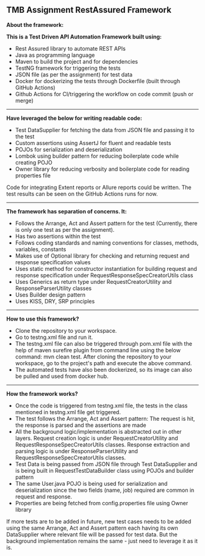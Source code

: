 **TMB Assignment RestAssured Framework**
-----

**About the framework:**

**This is a Test Driven API Automation Framework built using:**
- Rest Assured library to automate REST APIs
- Java as programming language
- Maven to build the project and for dependencies
- TestNG framework for triggering the tests
- JSON file (as per the assignment) for test data
- Docker for dockerizing the tests through Dockerfile (built through GitHub Actions)
- Github Actions for CI/triggering the workflow on code commit (push or merge)

-----

**Have leveraged the below for writing readable code:**
- Test DataSupplier for fetching the data from JSON file and passing it to the test
- Custom assertions using AssertJ for fluent and readable tests
- POJOs for serialization and deserialization
- Lombok using builder pattern for reducing boilerplate code while creating POJO
- Owner library for reducing verbosity and boilerplate code for reading properties file

Code for integrating Extent reports or Allure reports could be written. The test results can be seen on the GitHub Actions runs for now.

---

**The framework has separation of concerns. It:**
- Follows the Arrange, Act and Assert pattern for the test (Currently, there is only one test as per the assignment).
- Has two assertions within the test
- Follows coding standards and naming conventions for classes, methods, variables, constants
- Makes use of Optional library for checking and returning request and response specification values
- Uses static method for constructor instantiation for building request and response specification under RequestResponseSpecCreatorUtils class
- Uses Generics as return type under RequestCreatorUtility and ResponseParserUtility classes
- Uses Builder design pattern
- Uses KISS, DRY, SRP principles

_________________________________

**How to use this framework?**

- Clone the repository to your workspace.
- Go to testng.xml file and run it.
- The testng.xml file can also be triggered through pom.xml file with the help of maven surefire plugin from command line using the below command:
mvn clean test.
After cloning the repository to your workspace, go to the project's path and execute the above command.
- The automated tests have also been dockerized, so its image can also be pulled and used from docker hub.

_________________________________

**How the framework works?**

- Once the code is triggered from testng.xml file, the tests in the class mentioned in testng.xml file get triggered.
- The test follows the Arrange, Act and Assert pattern: The request is hit, the response is parsed and the assertions are made
- All the background logic/implementation is abstracted out in other layers. Request creation logic is under RequestCreatorUtility and RequestResponseSpecCreatorUtils classes. Response extraction and parsing logic is under ResponseParserUtility and RequestResponseSpecCreatorUtils classes.
- Test Data is being passed from JSON file through Test DataSupplier and is being built in RequestTestDataBuilder class using POJOs and builder pattern
- The same User.java POJO is being used for serialization and deserialization since the two fields (name, job) required are common in request and response.
- Properties are being fetched from config.properties file using Owner library

If more tests are to be added in future, new test cases needs to be added using the same Arrange, Act and Assert pattern each having its own DataSupplier where relevant file will be passed for test data. But the background implementation remains the same - just need to leverage it as it is.
